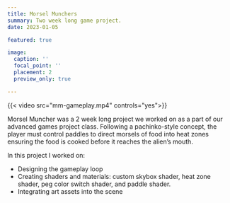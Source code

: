 ```yaml
---
title: Morsel Munchers
summary: Two week long game project.
date: 2023-01-05

featured: true

image:
  caption: ''
  focal_point: ''
  placement: 2
  preview_only: true

---
```

{{< video src="mm-gameplay.mp4" controls="yes">}}

Morsel Muncher was a 2 week long project we worked on as a part of our advanced games project class. Following a pachinko-style concept, the player must control paddles to direct morsels of food into heat zones ensuring the food is cooked before it reaches the alien’s mouth.

In this project I worked on:
- Designing the gameplay loop
- Creating shaders and materials: custom skybox shader, heat zone shader, peg color switch shader, and paddle shader.
- Integrating art assets into the scene

